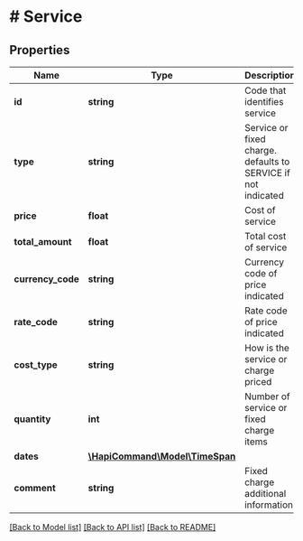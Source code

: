 # # Service

## Properties

Name | Type | Description | Notes
------------ | ------------- | ------------- | -------------
**id** | **string** | Code that identifies service | [optional] 
**type** | **string** | Service or fixed charge. defaults to SERVICE if not indicated | [optional] 
**price** | **float** | Cost of service | [optional] 
**total_amount** | **float** | Total cost of service | [optional] 
**currency_code** | **string** | Currency code of price indicated | [optional] 
**rate_code** | **string** | Rate code of price indicated | [optional] 
**cost_type** | **string** | How is the service or charge priced | [optional] 
**quantity** | **int** | Number of service or fixed charge items | [optional] 
**dates** | [**\HapiCommand\Model\TimeSpan**](TimeSpan.md) |  | [optional] 
**comment** | **string** | Fixed charge additional information | [optional] 

[[Back to Model list]](../../README.md#documentation-for-models) [[Back to API list]](../../README.md#documentation-for-api-endpoints) [[Back to README]](../../README.md)


